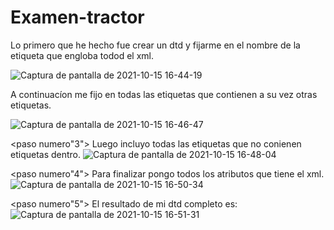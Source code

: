 # Examen-tractor
<dtd>
<paso numero"1" >Lo primero que he hecho fue crear un dtd y  fijarme en el nombre de la etiqueta que engloba todod el xml.
  
  ![Captura de pantalla de 2021-10-15 16-44-19](https://user-images.githubusercontent.com/91209043/137515753-5fac0c1c-baaa-42f9-a5bc-a28809518ae7.png)

  </paso>
  <paso numero"2"> A continuacíon me fijo en todas las etiquetas que contienen a su vez otras etiquetas.
  
  
  ![Captura de pantalla de 2021-10-15 16-46-47](https://user-images.githubusercontent.com/91209043/137516067-0f0b9ad3-3885-4bb4-8ede-4ea293ff6f67.png)
</paso>

  
  
  
   <paso numero"3"> Luego incluyo todas las etiquetas que no conienen etiquetas dentro.
        ![Captura de pantalla de 2021-10-15 16-48-04](https://user-images.githubusercontent.com/91209043/137517279-0897906b-4cf5-4a7b-9de3-e14bba954a13.png)
</paso>
  
  
  
  <paso numero"4">
  Para finalizar pongo todos los atributos que tiene el xml.
     ![Captura de pantalla de 2021-10-15 16-50-34](https://user-images.githubusercontent.com/91209043/137517246-2eed06ab-81f1-40a8-a2cd-e98e883a9908.png)
  </paso>
  
  
  
  
  
  
   <paso numero"5"> 
     El resultado de mi dtd completo es:
     ![Captura de pantalla de 2021-10-15 16-51-31](https://user-images.githubusercontent.com/91209043/137516666-9edba6ee-fd3e-4f73-acd7-a93ea988f50c.png)

  </paso>
  
  
  </dtd>
  
 






